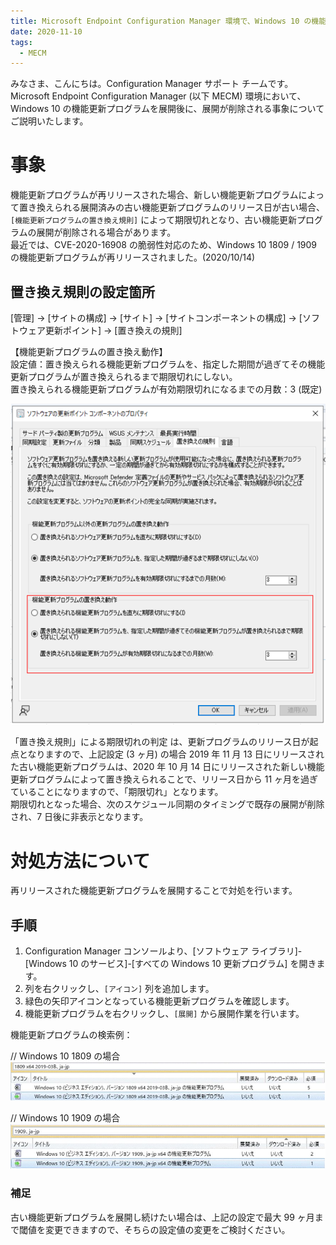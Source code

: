 ```yaml
---
title: Microsoft Endpoint Configuration Manager 環境で、Windows 10 の機能更新プログラムの展開が削除される事象について
date: 2020-11-10
tags:
  - MECM
---
```


みなさま、こんにちは。Configuration Manager サポート チームです。  
Microsoft Endpoint Configuration Manager (以下 MECM) 環境において、Windows 10 の機能更新プログラムを展開後に、展開が削除される事象についてご説明いたします。  

# 事象

機能更新プログラムが再リリースされた場合、新しい機能更新プログラムによって置き換えられる展開済みの古い機能更新プログラムのリリース日が古い場合、`[機能更新プログラムの置き換え規則]` によって期限切れとなり、古い機能更新プログラムの展開が削除される場合があります。  
最近では、CVE-2020-16908 の脆弱性対応のため、Windows 10 1809 / 1909 の機能更新プログラムが再リリースされました。(2020/10/14)  

## 置き換え規則の設定箇所

[管理] -> [サイトの構成] -> [サイト] -> [サイトコンポーネントの構成] -> [ソフトウェア更新ポイント] -> [置き換えの規則]

【機能更新プログラムの置き換え動作】  
設定値：置き換えられる機能更新プログラムを、指定した期間が過ぎてその機能更新プログラムが置き換えられるまで期限切れにしない。  
置き換えられる機能更新プログラムが有効期限切れになるまでの月数：3 (既定)  

![](./20201110_01/2022-04-19-13-21-24.png)

「置き換え規則」による期限切れの判定 は、更新プログラムのリリース日が起点となりますので、上記設定 (3 ヶ月) の場合 2019 年 11 月 13 日にリリースされた古い機能更新プログラムは、2020 年 10 月 14 日にリリースされた新しい機能更新プログラムによって置き換えられることで、リリース日から 11 ヶ月を過ぎていることになりますので、「期限切れ」となります。  
期限切れとなった場合、次のスケジュール同期のタイミングで既存の展開が削除され、7 日後に非表示となります。  

# 対処方法について

再リリースされた機能更新プログラムを展開することで対処を行います。

## 手順

1. Configuration Manager コンソールより、[ソフトウェア ライブラリ]-[Windows 10 のサービス]-[すべての Windows 10 更新プログラム] を開きます。
2. 列を右クリックし、`[アイコン]` 列を追加します。
3. 緑色の矢印アイコンとなっている機能更新プログラムを確認します。
4. 機能更新プログラムを右クリックし、`[展開]` から展開作業を行います。

機能更新プログラムの検索例：

// Windows 10 1809 の場合
![](./20201110_01/2022-04-19-13-25-07.png)

// Windows 10 1909 の場合
![](./20201110_01/2022-04-19-13-25-21.png)

### 補足

古い機能更新プログラムを展開し続けたい場合は、上記の設定で最大 99 ヶ月まで閾値を変更できますので、そちらの設定値の変更をご検討ください。
